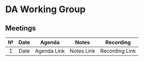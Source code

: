 # DA Working Group

## Meetings

|  №  |      Date       | Agenda | Notes | Recording |
|:---:|:---------------:|:------:|:-----:|:---------:|
| 1 | Date | Agenda Link | Notes Link | Recording Link |

